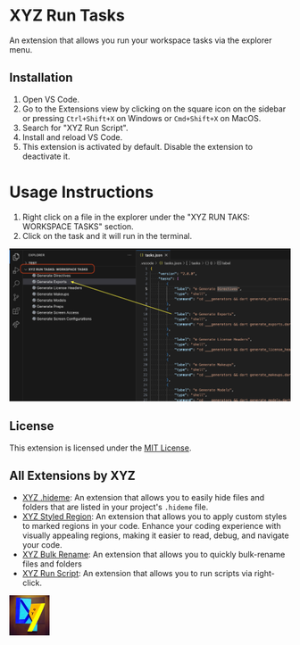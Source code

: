 # XYZ Run Tasks

An extension that allows you run your workspace tasks via the explorer menu.

## Installation

1. Open VS Code.
2. Go to the Extensions view by clicking on the square icon on the sidebar or pressing `Ctrl+Shift+X` on Windows or `Cmd+Shift+X` on MacOS.
3. Search for "XYZ Run Script".
4. Install and reload VS Code.
5. This extension is activated by default. Disable the extension to deactivate it.

# Usage Instructions

1. Right click on a file in the explorer under the "XYZ RUN TAKS: WORKSPACE TASKS" section.
2. Click on the task and it will run in the terminal.

![Usage Example](xyz-run-tasks/example.png)

## License

This extension is licensed under the [MIT License](LICENSE).

## All Extensions by XYZ

- [XYZ .hideme](https://marketplace.visualstudio.com/items?itemName=robmllze.xyz-hideme): An extension that allows you to easily hide files and folders that are listed in your project's `.hideme` file.
- [XYZ Styled Region](https://marketplace.visualstudio.com/items?itemName=robmllze.xyz-styled-region): An extension that allows you to apply custom styles to marked regions in your code. Enhance your coding experience with visually appealing regions, making it easier to read, debug, and navigate your code.
- [XYZ Bulk Rename](https://marketplace.visualstudio.com/items?itemName=robmllze.xyz-bulk-rename): An extension that allows you to quickly bulk-rename files and folders
- [XYZ Run Script](https://marketplace.visualstudio.com/items?itemName=robmllze.xyz-run-script): An extension that allows you to run scripts via right-click.

<img src="xyz_icon.png" alt="Alt text" width="72px" height="72px"/>